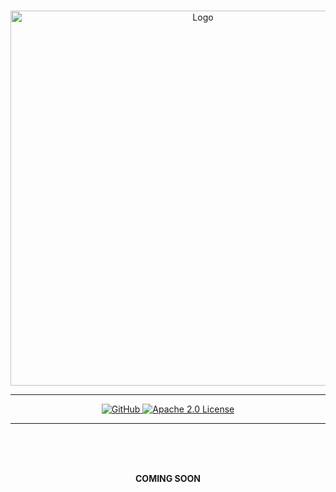 <br>
<!--
TODO
- Link the logo to https://PermaThreads.com after launch.
- Change the badge link to the website repo link
-->
<p align="center">
  <img alt="Logo" src="https://user-images.githubusercontent.com/19341857/217137769-5eac3f9a-76c7-4dc8-acc9-3b36a43d64ee.png" width="600">
</p>

---

<p align="center">
  <a href="https://github.com/PermaThreads">
    <img alt="GitHub" src="https://user-images.githubusercontent.com/19341857/217138650-b227044c-d22d-47d9-86e8-506d501baba2.svg">
  </a>
  <a href="https://github.com/PermaThreads/.github/blob/main/LICENSE">
    <img alt="Apache 2.0 License" src="https://user-images.githubusercontent.com/19341857/217138606-272e50a2-c134-4fd9-9daf-7e39beb280a6.svg">
  </a>
</p>

---

<br>
<br>
<br>

<p align="center">
  <b>
    COMING SOON
  </b>
</p>

<br>
<br>

